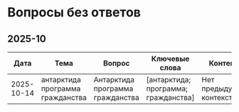 # Вопросы без ответов


## 2025-10

| Дата | Тема | Вопрос | Ключевые слова | Контекст | Версия базы | Хеш вопроса |
|------|------|--------|----------------|-----------|--------------|-------------|
| 2025-10-14 | антарктида программа гражданства | Антарктида программа гражданства | [антарктида; программа; гражданства] | Нет предыдущего контекста | 13fb5f7d | 9da42750 |
